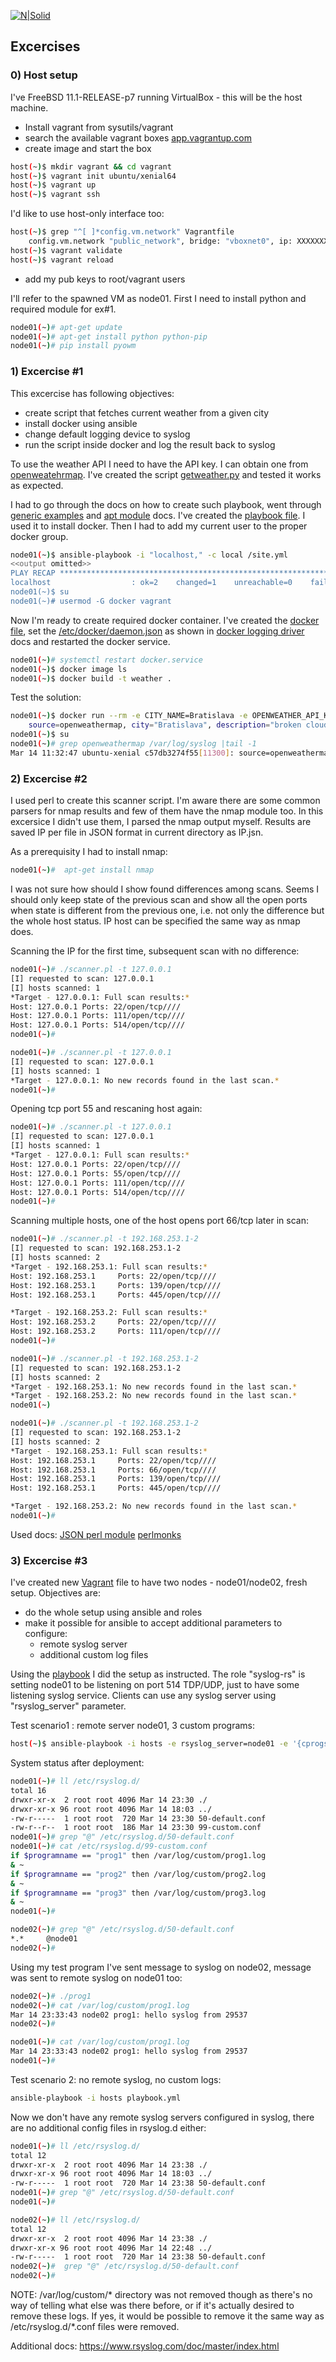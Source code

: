 [![N|Solid](https://cldup.com/dTxpPi9lDf.thumb.png)](https://nodesource.com/products/nsolid)
## Excercises
### 0) Host setup

I've FreeBSD 11.1-RELEASE-p7 running VirtualBox - this will be the host machine. 
  - Install vagrant from sysutils/vagrant
  - search the available vagrant boxes [app.vagrantup.com][vg1] 
  - create image and start the box
```sh
host(~)$ mkdir vagrant && cd vagrant
host(~)$ vagrant init ubuntu/xenial64
host(~)$ vagrant up
host(~)$ vagrant ssh
````
I'd like to use host-only interface too:
```sh
host(~)$ grep "^[ ]*config.vm.network" Vagrantfile
    config.vm.network "public_network", bridge: "vboxnet0", ip: XXXXXXXX
host(~)$ vagrant validate
host(~)$ vagrant reload
```
  - add my pub keys to root/vagrant users

I'll refer to the spawned VM as node01. First I need to install python and required module for ex#1. 
```sh
node01(~)# apt-get update
node01(~)# apt-get install python python-pip
node01(~)# pip install pyowm
```

### 1) Excercise #1
This excercise has following objectives:
- create script that fetches current weather from a given city
- install docker using ansible
- change default logging device to syslog
- run the script inside docker and log the result back to syslog

To use the weather API I need to have the API key. I can obtain one from [openweatehrmap][ow1]. I've created the script [getweather.py][gwpy] and tested it works as expected. 

I had to go through the docs on how to create such playbook, went through [generic examples][pb1] and [apt module][pb2] docs. I've created the [playbook file][pb3]. I used it to install docker. Then I had to add my current user to the proper docker group. 
```sh
node01(~)$ ansible-playbook -i "localhost," -c local /site.yml
<<output omitted>>
PLAY RECAP *********************************************************************
localhost                  : ok=2    changed=1    unreachable=0    failed=0
node01(~)$ su
node01(~)# usermod -G docker vagrant
```
Now I'm ready to create required docker container. I've created the [docker file][df1], set the [/etc/docker/daemon.json][df2] as shown in [docker logging driver][dl1] docs and restarted the docker service. 

```sh
node01(~)# systemctl restart docker.service
node01(~)$ docker image ls
node01(~)$ docker build -t weather .
```
Test the solution:
```sh
node01(~)$ docker run --rm -e CITY_NAME=Bratislava -e OPENWEATHER_API_KEY=xxxxxxxxx weather
    source=openweathermap, city="Bratislava", description="broken clouds", temp=8.88, humidity=57
node01(~)$ su
node01(~)# grep openweathermap /var/log/syslog |tail -1
Mar 14 11:32:47 ubuntu-xenial c57db3274f55[11300]: source=openweathermap, city="Bratislava", description="broken clouds", temp=8.88, humidity=57
```
### 2) Excercise #2
I used perl to create this scanner script. I'm aware there are some common parsers for nmap results and few of them have the nmap module too. In this excersice I didn't use them, I parsed the nmap output myself. Results are saved IP per file in JSON format in current directory as IP.jsn. 

As a prerequisity I had to install nmap:
```sh
node01(~)#  apt-get install nmap
```

I was not sure how should I show found differences among scans. Seems I should only keep state of the previous scan and show all the open ports when state is different from the previous one, i.e. not only the difference but the whole host status.
IP host can be specified the same way as nmap does.

Scanning the IP for the first time, subsequent scan with no difference:
```sh
node01(~)# ./scanner.pl -t 127.0.0.1
[I] requested to scan: 127.0.0.1
[I] hosts scanned: 1
*Target - 127.0.0.1: Full scan results:*
Host: 127.0.0.1 Ports: 22/open/tcp////
Host: 127.0.0.1 Ports: 111/open/tcp////
Host: 127.0.0.1 Ports: 514/open/tcp////
node01(~)#

node01(~)# ./scanner.pl -t 127.0.0.1
[I] requested to scan: 127.0.0.1
[I] hosts scanned: 1
*Target - 127.0.0.1: No new records found in the last scan.*
node01(~)#
```
Opening tcp port 55 and rescaning host again:
```sh
node01(~)# ./scanner.pl -t 127.0.0.1
[I] requested to scan: 127.0.0.1
[I] hosts scanned: 1
*Target - 127.0.0.1: Full scan results:*
Host: 127.0.0.1 Ports: 22/open/tcp////
Host: 127.0.0.1 Ports: 55/open/tcp////
Host: 127.0.0.1 Ports: 111/open/tcp////
Host: 127.0.0.1 Ports: 514/open/tcp////
node01(~)#
```

Scanning multiple hosts, one of the host opens port 66/tcp later in scan:
```sh
node01(~)# ./scanner.pl -t 192.168.253.1-2
[I] requested to scan: 192.168.253.1-2
[I] hosts scanned: 2
*Target - 192.168.253.1: Full scan results:*
Host: 192.168.253.1     Ports: 22/open/tcp////
Host: 192.168.253.1     Ports: 139/open/tcp////
Host: 192.168.253.1     Ports: 445/open/tcp////

*Target - 192.168.253.2: Full scan results:*
Host: 192.168.253.2     Ports: 22/open/tcp////
Host: 192.168.253.2     Ports: 111/open/tcp////
node01(~)#

node01(~)# ./scanner.pl -t 192.168.253.1-2
[I] requested to scan: 192.168.253.1-2
[I] hosts scanned: 2
*Target - 192.168.253.1: No new records found in the last scan.*
*Target - 192.168.253.2: No new records found in the last scan.*
node01(~)

node01(~)# ./scanner.pl -t 192.168.253.1-2
[I] requested to scan: 192.168.253.1-2
[I] hosts scanned: 2
*Target - 192.168.253.1: Full scan results:*
Host: 192.168.253.1     Ports: 22/open/tcp////
Host: 192.168.253.1     Ports: 66/open/tcp////
Host: 192.168.253.1     Ports: 139/open/tcp////
Host: 192.168.253.1     Ports: 445/open/tcp////

*Target - 192.168.253.2: No new records found in the last scan.*
node01(~)#
```

Used docs: 
[JSON perl module][pl1]
[perlmonks][pl2]

### 3) Excercise #3
I've created new [Vagrant][vf1] file to have two nodes - node01/node02, fresh setup. Objectives are:
- do the whole setup using ansible and roles
- make it possible for ansible to accept additional parameters to configure:
    - remote syslog server
    - additional custom log files

Using the [playbook][pb4] I did the setup as instructed. The role "syslog-rs" is setting node01 to be listening on port 514 TDP/UDP, just to have some listening syslog service. Clients can use any syslog server using "rsyslog_server" parameter. 

Test scenario1 : remote server node01, 3 custom programs:
```sh
host(~)$ ansible-playbook -i hosts -e rsyslog_server=node01 -e '{cprogs:[prog1,prog2,prog3]}' playbook.yml
```
System status after deployment: 
```sh
node01(~)# ll /etc/rsyslog.d/
total 16
drwxr-xr-x  2 root root 4096 Mar 14 23:30 ./
drwxr-xr-x 96 root root 4096 Mar 14 18:03 ../
-rw-r-----  1 root root  720 Mar 14 23:30 50-default.conf
-rw-r--r--  1 root root  186 Mar 14 23:30 99-custom.conf
node01(~)# grep "@" /etc/rsyslog.d/50-default.conf
node01(~)# cat /etc/rsyslog.d/99-custom.conf
if $programname == "prog1" then /var/log/custom/prog1.log
& ~
if $programname == "prog2" then /var/log/custom/prog2.log
& ~
if $programname == "prog3" then /var/log/custom/prog3.log
& ~
node01(~)#

node02(~)# grep "@" /etc/rsyslog.d/50-default.conf
*.*     @node01
node02(~)#
```
Using my test program I've sent message to syslog on node02, message was sent to remote syslog on node01 too:
```sh
node02(~)# ./prog1
node02(~)# cat /var/log/custom/prog1.log
Mar 14 23:33:43 node02 prog1: hello syslog from 29537
node02(~)#

node01(~)# cat /var/log/custom/prog1.log
Mar 14 23:33:43 node02 prog1: hello syslog from 29537
node01(~)#
```

Test scenario 2: no remote syslog, no custom logs:
```sh
ansible-playbook -i hosts playbook.yml
```

Now we don't have any remote syslog servers configured in syslog, there are no additional config files in rsyslog.d either:
```sh
node01(~)# ll /etc/rsyslog.d/
total 12
drwxr-xr-x  2 root root 4096 Mar 14 23:38 ./
drwxr-xr-x 96 root root 4096 Mar 14 18:03 ../
-rw-r-----  1 root root  720 Mar 14 23:38 50-default.conf
node01(~)# grep "@" /etc/rsyslog.d/50-default.conf
node01(~)#

node02(~)# ll /etc/rsyslog.d/
total 12
drwxr-xr-x  2 root root 4096 Mar 14 23:38 ./
drwxr-xr-x 96 root root 4096 Mar 14 22:48 ../
-rw-r-----  1 root root  720 Mar 14 23:38 50-default.conf
node02(~)#  grep "@" /etc/rsyslog.d/50-default.conf
node02(~)#
```

NOTE: /var/log/custom/* directory was not removed though as there's no way of telling what else was there before, or if it's actually desired to remove these logs. If yes, it would be possible to remove it the same way as /etc/rsyslog.d/*.conf files were removed. 

Additional docs: https://www.rsyslog.com/doc/master/index.html

[vg1]: https://app.vagrantup.com/boxes/search?provider=virtualbox
[ow1]: http://openweathermap.org/appid
[gwpy]:https://github.com/martin-0/pnet/blob/master/exercise1/getweather.py
[pb1]: http://docs.ansible.com/ansible/latest/playbooks_intro.html#playbook-language-example
[pb2]: http://docs.ansible.com/ansible/latest/apt_module.html
[pb3]: https://github.com/martin-0/pnet/blob/master/exercise1/site.yml
[df1]: https://github.com/martin-0/pnet/blob/master/exercise1/Dockerfile
[df2]: https://github.com/martin-0/pnet/blob/master/exercise1/daemon.json
[dl1]: https://docs.docker.com/config/containers/logging/configure/#configure-the-default-logging-driver
[vf1]: https://github.com/martin-0/pnet/blob/master/exercise3/Vagrantfile
[pb4]: https://github.com/martin-0/pnet/blob/master/exercise3/playbook.yml
[rs0]: https://www.rsyslog.com/doc/master/index.html
[pl1]: http://search.cpan.org/~mlehmann/JSON-XS-3.02/XS.pm
[pl2]: http://www.perlmonks.org/?node_id=1130703


